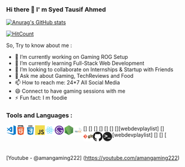 ### Hi there 👋 I' m Syed Tausif Ahmed
[![Anurag's GitHub stats](https://github-readme-stats.vercel.app/api?username=tausifaman222)](https://github.com/anuraghazra/github-readme-stats)

[![HitCount](http://hits.dwyl.com/tausifaman222/tausifaman222.svg)](http://hits.dwyl.com/tausifaman222/tausifaman222)
<!--
**tausifaman222/tausifaman222** is a ✨ _special_ ✨ repository because its `README.md` (this file) appears on your GitHub profile.
-->
So, Try to know about me : 

- 🔭 I’m currently working on Gaming ROG Setup
- 🌱 I’m currently learning Full-Stack Web Development
- 👯 I’m looking to collaborate on Internships & Startup with Friends
- 💬 Ask me about Gaming, TechReviews and Food
- 📫 How to reach me: 24*7 All Social Media
- 😄 Connect to have gaming sessions with me
- ⚡ Fun fact: I m foodie 

### Tools and Languages : 
[<img align="left" alt="Visual Studio Code" width="26px" src="https://raw.githubusercontent.com/github/explore/80688e429a7d4ef2fca1e82350fe8e3517d3494d/topics/visual-studio-code/visual-studio-code.png" />]
[<img align="left" alt="HTML5" width="26px" src="https://raw.githubusercontent.com/github/explore/80688e429a7d4ef2fca1e82350fe8e3517d3494d/topics/html/html.png" />]
[<img align="left" alt="CSS3" width="26px" src="https://raw.githubusercontent.com/github/explore/80688e429a7d4ef2fca1e82350fe8e3517d3494d/topics/css/css.png" />]
[<img align="left" alt="JavaScript" width="26px" src="https://raw.githubusercontent.com/github/explore/80688e429a7d4ef2fca1e82350fe8e3517d3494d/topics/javascript/javascript.png" />]
[<img align="left" alt="React" width="26px" src="https://raw.githubusercontent.com/github/explore/80688e429a7d4ef2fca1e82350fe8e3517d3494d/topics/react/react.png" />]
[<img align="left" alt="Gatsby" width="26px" src="https://raw.githubusercontent.com/github/explore/e94815998e4e0713912fed477a1f346ec04c3da2/topics/gatsby/gatsby.png" />]
[<img align="left" alt="Node.js" width="26px" src="https://raw.githubusercontent.com/github/explore/80688e429a7d4ef2fca1e82350fe8e3517d3494d/topics/nodejs/nodejs.png" />][webdevplaylist]
[<img align="left" alt="MySQL" width="26px" src="https://raw.githubusercontent.com/github/explore/80688e429a7d4ef2fca1e82350fe8e3517d3494d/topics/mysql/mysql.png" />][webdevplaylist]
[<img align="left" alt="Git" width="26px" src="https://raw.githubusercontent.com/github/explore/80688e429a7d4ef2fca1e82350fe8e3517d3494d/topics/git/git.png" />]
[<img align="left" alt="GitHub" width="26px" src="https://raw.githubusercontent.com/github/explore/78df643247d429f6cc873026c0622819ad797942/topics/github/github.png" />]
[<img align="left" alt="Terminal" width="26px" src="https://raw.githubusercontent.com/github/explore/80688e429a7d4ef2fca1e82350fe8e3517d3494d/topics/terminal/terminal.png" />

<br />


[Youtube - @amangaming222]
(https://youtube.com/amangaming222)

